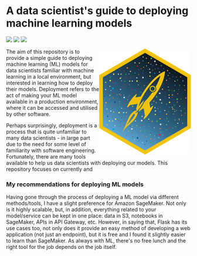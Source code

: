 # A data scientist's guide to deploying machine learning models

![](https://img.shields.io/badge/-tutorial-informational)
![](https://img.shields.io/badge/-machine--learning-important)
![](https://img.shields.io/badge/-aws-lightgrey)

<img align="right" src="docs/img/ml-deploy.png" width="250">

The aim of this repository is to provide a simple guide to deploying machine learning (ML) models for data scientists familiar with machine learning in a local environment, but interested in learning how to deploy their models. Deployment refers to the act of making your ML model available in a production environment, where it can be accessed and utilised by other software.

Perhaps surprisingly, deployment is a process that is quite unfamiliar to many data scientists - in large part due to the need for some level of familiarity with software engineering. Fortunately, there are many tools available to help us data scientists with deploying our models. This repository focuses on currently and 

### My recommendations for deploying ML models

Having gone through the process of deploying a ML model via different methods/tools, I have a slight preference for Amazon SageMaker. Not only is it highly scalable, but, in addition, everything related to your model/service can be kept in one place: data in S3, notebooks in SageMaker, APIs in API Gateway, etc. However, in saying that, Flask has its use cases too, not only does it provide an easy method of developing a web application (not just an endpoint), but it is free and I found it slightly easier to learn than SageMaker. As always with ML, there's no free lunch and the right tool for the job depends on the job itself.

